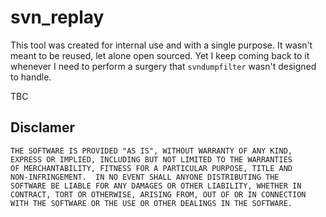 svn_replay
==========

This tool was created for internal use and with a single purpose.
It wasn't meant to be reused, let alone open sourced.
Yet I keep coming back to it whenever I need to perform a surgery
that `svndumpfilter` wasn't designed to handle.

TBC

Disclamer
---------

    THE SOFTWARE IS PROVIDED "AS IS", WITHOUT WARRANTY OF ANY KIND,
    EXPRESS OR IMPLIED, INCLUDING BUT NOT LIMITED TO THE WARRANTIES
    OF MERCHANTABILITY, FITNESS FOR A PARTICULAR PURPOSE, TITLE AND
    NON-INFRINGEMENT.  IN NO EVENT SHALL ANYONE DISTRIBUTING THE
    SOFTWARE BE LIABLE FOR ANY DAMAGES OR OTHER LIABILITY, WHETHER IN
    CONTRACT, TORT OR OTHERWISE, ARISING FROM, OUT OF OR IN CONNECTION
    WITH THE SOFTWARE OR THE USE OR OTHER DEALINGS IN THE SOFTWARE.

